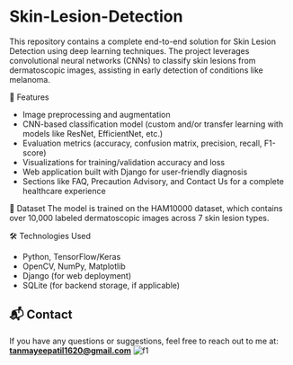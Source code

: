 # Skin-Lesion-Detection
This repository contains a complete end-to-end solution for Skin Lesion Detection using deep learning techniques. The project leverages convolutional neural networks (CNNs) to classify skin lesions from dermatoscopic images, assisting in early detection of conditions like melanoma.

🚀 Features
- Image preprocessing and augmentation
- CNN-based classification model (custom and/or transfer learning with models like ResNet, EfficientNet, etc.)
- Evaluation metrics (accuracy, confusion matrix, precision, recall, F1-score)
- Visualizations for training/validation accuracy and loss
- Web application built with Django for user-friendly diagnosis
- Sections like FAQ, Precaution Advisory, and Contact Us for a complete healthcare experience

🧪 Dataset
The model is trained on the HAM10000 dataset, which contains over 10,000 labeled dermatoscopic images across 7 skin lesion types.

🛠️ Technologies Used
- Python, TensorFlow/Keras
- OpenCV, NumPy, Matplotlib
- Django (for web deployment)
- SQLite (for backend storage, if applicable)

## 📬 Contact

If you have any questions or suggestions, feel free to reach out to me at:  
**tanmayeepatil1620@gmail.com**
![f1](https://github.com/user-attachments/assets/de5f3ee8-9a4f-45ce-bf98-4e2f896e4197)
